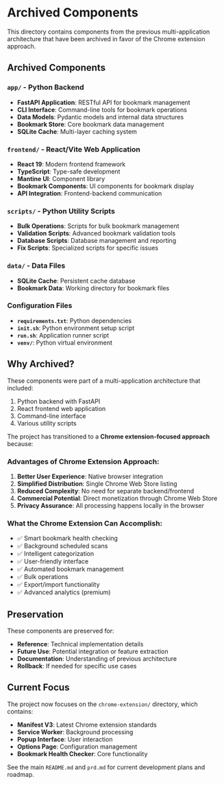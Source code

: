 # Archived Components

This directory contains components from the previous multi-application architecture that have been archived in favor of the Chrome extension approach.

## Archived Components

### `app/` - Python Backend
- **FastAPI Application**: RESTful API for bookmark management
- **CLI Interface**: Command-line tools for bookmark operations
- **Data Models**: Pydantic models and internal data structures
- **Bookmark Store**: Core bookmark data management
- **SQLite Cache**: Multi-layer caching system

### `frontend/` - React/Vite Web Application
- **React 19**: Modern frontend framework
- **TypeScript**: Type-safe development
- **Mantine UI**: Component library
- **Bookmark Components**: UI components for bookmark display
- **API Integration**: Frontend-backend communication

### `scripts/` - Python Utility Scripts
- **Bulk Operations**: Scripts for bulk bookmark management
- **Validation Scripts**: Advanced bookmark validation tools
- **Database Scripts**: Database management and reporting
- **Fix Scripts**: Specialized scripts for specific issues

### `data/` - Data Files
- **SQLite Cache**: Persistent cache database
- **Bookmark Data**: Working directory for bookmark files

### Configuration Files
- **`requirements.txt`**: Python dependencies
- **`init.sh`**: Python environment setup script
- **`run.sh`**: Application runner script
- **`venv/`**: Python virtual environment

## Why Archived?

These components were part of a multi-application architecture that included:
1. Python backend with FastAPI
2. React frontend web application
3. Command-line interface
4. Various utility scripts

The project has transitioned to a **Chrome extension-focused approach** because:

### Advantages of Chrome Extension Approach:
1. **Better User Experience**: Native browser integration
2. **Simplified Distribution**: Single Chrome Web Store listing
3. **Reduced Complexity**: No need for separate backend/frontend
4. **Commercial Potential**: Direct monetization through Chrome Web Store
5. **Privacy Assurance**: All processing happens locally in the browser

### What the Chrome Extension Can Accomplish:
- ✅ Smart bookmark health checking
- ✅ Background scheduled scans
- ✅ Intelligent categorization
- ✅ User-friendly interface
- ✅ Automated bookmark management
- ✅ Bulk operations
- ✅ Export/import functionality
- ✅ Advanced analytics (premium)

## Preservation

These components are preserved for:
- **Reference**: Technical implementation details
- **Future Use**: Potential integration or feature extraction
- **Documentation**: Understanding of previous architecture
- **Rollback**: If needed for specific use cases

## Current Focus

The project now focuses on the `chrome-extension/` directory, which contains:
- **Manifest V3**: Latest Chrome extension standards
- **Service Worker**: Background processing
- **Popup Interface**: User interaction
- **Options Page**: Configuration management
- **Bookmark Health Checker**: Core functionality

See the main `README.md` and `prd.md` for current development plans and roadmap. 
